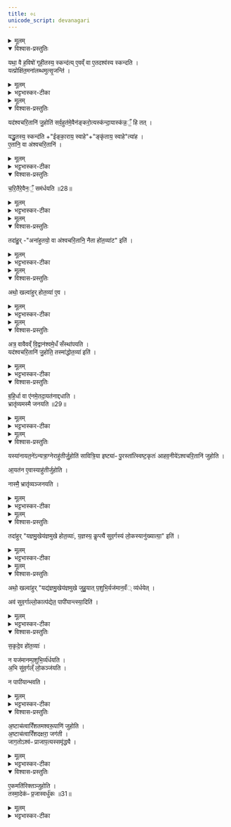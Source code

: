 ```yaml
---
title: ०८
unicode_script: devanagari
---
```


<details><summary>मूलम्</summary>

यथा॒ वै ह॒विषो॑ गृही॒तस्य॒ स्कन्द॑ति ।  
ए॒वव्ँ वा ए॒तदश्व॑स्य स्कन्दति ।  
</details>

<details open><summary>विश्वास-प्रस्तुतिः</summary>

यथा॒ वै ह॒विषो॑ गृही॒तस्य॒ स्कन्द॑त्य् ए॒वव्ँ वा ए॒तदश्व॑स्य स्कन्दति ।  
यत्प्रोक्षि॑त॒मना॑लब्धमुत्सृ॒जन्ति॑ ।  
</details>

<details><summary>मूलम्</summary>

यथा॒ वै ह॒विषो॑ गृही॒तस्य॒ स्कन्द॑त्य् ए॒वव्ँ वा ए॒तदश्व॑स्य स्कन्दति ।  
यत्प्रोक्षि॑त॒मना॑लब्धमुत्सृ॒जन्ति॑ ।  
</details>

<details><summary>भट्टभास्कर-टीका</summary>

1यथा वा इत्यादि ॥ व्याख्यातम् ।  

यत्प्रोक्षितमिति विशेषः ।  
</details>


<details><summary>मूलम्</summary>

यद॑श्वचरि॒तानि॑ जु॒होति॑ ।  
स॒र्व॒हुत॑मे॒वैन॑ङ्करो॒त्यस्क॑न्दाय ।  
अस्क॑न्न॒ँ॒ हि तत् ।  

यद्धु॒तस्य॒ स्कन्द॑ति ।  
ई॒ङ्का॒राय॒ स्वाहेङ्कृ॑ताय॒ स्वाहेत्या॑ह ।  
ए॒तानि॒ वा अ॑श्वचरि॒तानि॑ ।  
</details>

<details open><summary>विश्वास-प्रस्तुतिः</summary>

यद॑श्वचरि॒तानि॑ जु॒होति॑ सर्व॒हुत॑मे॒वैन॑ङ्करो॒त्यस्क॑न्दा॒यास्क॑न्न॒ँ॒ हि तत् ।  

यद्धु॒तस्य॒ स्कन्द॑ति +"ईङ्का॒राय॒ स्वाहे"+"ङ्कृ॑ताय॒ स्वाहे"त्या॑ह ।  
ए॒तानि॒ वा अ॑श्वचरि॒तानि॑ ।  
</details>

<details><summary>मूलम्</summary>

यद॑श्वचरि॒तानि॑ जु॒होति॑ सर्व॒हुत॑मे॒वैन॑ङ्करो॒त्यस्क॑न्दा॒यास्क॑न्न॒ँ॒ हि तत् ।  

यद्धु॒तस्य॒ स्कन्द॑ति +"ईङ्का॒राय॒ स्वाहे"+"ङ्कृ॑ताय॒ स्वाहे"त्या॑ह ।  
ए॒तानि॒ वा अ॑श्वचरि॒तानि॑ ।  
</details>

<details><summary>भट्टभास्कर-टीका</summary>

अश्वचरितानीति । अश्वस्य चरितानां चेष्टानां ईङ्कारादीनां प्रतिपादका मन्त्राः अश्वचरितानि तैः कार्यान् होमान् जुहोति । सर्वचरितानामेव इदानीं हुतत्वात् सर्वावस्थोप्यश्वो हुत एवेति स्कन्नदोषाभावः ।  
</details>

<details open><summary>विश्वास-प्रस्तुतिः</summary>

च॒रि॒तैरे॒वैन॒ँ॒ सम॑र्धयति ॥28॥  
</details>

<details><summary>मूलम्</summary>

च॒रि॒तैरे॒वैन॒ँ॒ सम॑र्धयति ॥28॥  
</details>

<details><summary>भट्टभास्कर-टीका</summary>

<details><summary>मूलम्</summary>

तदेवाह - चरितैरेवैनं समर्थयतीति । सर्वचरितस्यैव होमस्समृद्धिं करोतीति ॥
</details>

</details>


<details><summary>मूलम्</summary>

तदा॑हुः ।  
अना॑हुतयो॒ वा अ॑श्वचरि॒तानि॑ ।  
नैता हो॑त॒व्या॑ इति॑ ।  
</details>

<details open><summary>विश्वास-प्रस्तुतिः</summary>

तदा॑हु॒र् -"अना॑हुतयो॒ वा अ॑श्वचरि॒तानि॒ नैता हो॑त॒व्या॑ट" इति॑ ।  
</details>

<details><summary>मूलम्</summary>

तदा॑हु॒र् -"अना॑हुतयो॒ वा अ॑श्वचरि॒तानि॒ नैता हो॑त॒व्या॑ट" इति॑ ।  
</details>

<details><summary>भट्टभास्कर-टीका</summary>

2तदाहुरिति ॥ तत्राहुरित्यर्थः । अनाहुतित्वात् नैता होतव्याः साध्यमानक्रियारूपत्वादासां देवताभावात् ।  
</details>


<details><summary>मूलम्</summary>

अथो॒ खल्वा॑हुः ।  
हो॒त॒व्या॑ ए॒व ।  
</details>

<details open><summary>विश्वास-प्रस्तुतिः</summary>

अथो॒ खल्वा॑हुर् होत॒व्या॑ ए॒व ।  
</details>

<details><summary>मूलम्</summary>

अथो॒ खल्वा॑हुर् होत॒व्या॑ ए॒व ।  
</details>

<details><summary>भट्टभास्कर-टीका</summary>

अथो अन्ये खल्वाहुः होतव्या एवेति ।  
</details>


<details><summary>मूलम्</summary>

अत्र॒ वावैवव्ँ वि॒द्वान॑श्वमे॒धँ सँस्था॑पयति ।  
यद॑श्वचरि॒तानि॑ जु॒होति॑ ।  
तस्मा॑द्धोत॒व्या॑ इति॑ ।  
</details>

<details open><summary>विश्वास-प्रस्तुतिः</summary>

अत्र॒ वावैवव्ँ वि॒द्वान॑श्वमे॒धँ सँस्था॑पयति ।    
यद॑श्वचरि॒तानि॑ जु॒होति॒ तस्मा॑द्धोत॒व्या॑ इति॑ ।  
</details>

<details><summary>मूलम्</summary>

अत्र॒ वावैवव्ँ वि॒द्वान॑श्वमे॒धँ सँस्था॑पयति ।    
यद॑श्वचरि॒तानि॑ जु॒होति॒ तस्मा॑द्धोत॒व्या॑ इति॑ ।  
</details>

<details><summary>भट्टभास्कर-टीका</summary>

किमासां होमेन क्रियत इत्याह - अत्रेति । उक्तेन प्रकारेण सर्वचरितसहितस्याश्वस्य अत्रैव होमः क्रियते इति विदुषोऽत्रैव कर्मसंस्थापनं प्रयोजनं अस्कन्नत्वाय । तस्मादस्मै प्रयोजनाय होतव्या एवेति ॥
</details>

<details open><summary>विश्वास-प्रस्तुतिः</summary>

ब॒हि॒र्धा वा ए॑नमे॒तदा॒यत॑नाद्दधाति ।  
भ्रातृ॑व्यमस्मै जनयति ॥29॥  
</details>

<details><summary>मूलम्</summary>

ब॒हि॒र्धा वा ए॑नमे॒तदा॒यत॑नाद्दधाति ।  
भ्रातृ॑व्यमस्मै जनयति ॥29॥  
</details>

<details><summary>भट्टभास्कर-टीका</summary>

3बहिर्धेति ॥ कस्मिन्काले एता होतव्याः इत्येतदनेन प्रतिपाद्यते । एनं यजमानायतनात् स्वस्थानात् बहिर्धा बहिर्देशे दधाति स्थापयति स्वस्थानान्निर्वासयति । स्वार्थिको धाल् छान्दसः ।  
</details>


<details><summary>मूलम्</summary>

यस्या॑नायत॒ने॑ऽन्यत्रा॒ग्नेराहु॑तीर्जु॒होति॑ ।  
सा॒वि॒त्रि॒या इष्ट्या॑ᳶ पु॒रस्ता॑त्स्विष्ट॒कृतः॑ ।  
आ॒ह॒व॒नीये॑ऽश्वचरि॒तानि॑ जुहोति ।  
आ॒यत॑न ए॒वास्याहु॑तीर्जुहोति ।  
नास्मै॒ भ्रातृ॑व्यञ्जनयति ।  
</details>

<details open><summary>विश्वास-प्रस्तुतिः</summary>

यस्या॑नायत॒ने॑ऽन्यत्रा॒ग्नेराहु॑तीर्जु॒होति॑ सावित्रि॒या इष्ट्या॑ᳶ पु॒रस्ता॑त्स्विष्ट॒कृतः॑ आहव॒नीये॑ऽश्वचरि॒तानि॑ जुहोति ।  

आ॒यत॑न ए॒वास्याहु॑तीर्जुहोति ।  

नास्मै॒ भ्रातृ॑व्यञ्जनयति ।  
</details>

<details><summary>मूलम्</summary>

यस्या॑नायत॒ने॑ऽन्यत्रा॒ग्नेराहु॑तीर्जु॒होति॑ सावित्रि॒या इष्ट्या॑ᳶ पु॒रस्ता॑त्स्विष्ट॒कृतः॑ आहव॒नीये॑ऽश्वचरि॒तानि॑ जुहोति ।  

आ॒यत॑न ए॒वास्याहु॑तीर्जुहोति ।  

नास्मै॒ भ्रातृ॑व्यञ्जनयति ।  
</details>

<details><summary>भट्टभास्कर-टीका</summary>

कस्मै? यस्य यजमानस्य संबन्धिनः अग्नेः अनायतने आयतनत्वरहिते अन्यत्र देशे आहुतीर्जुहोति ततश्चास्य भ्रातृव्यं शत्रुं जनयेदग्निः, तस्मात् 'सवित्रे प्रातरष्टाकपालम्' इति या प्रथमा सावित्रीष्टिः तस्याः स्विष्टकृतः पुरस्तादाहवनीय एवाश्वचरितानि होतव्यानि, तत उक्तदोषाभावः ॥
</details>


<details><summary>मूलम्</summary>

तदा॑हुः ।  
य॒ज्ञ॒मु॒खेय॑ज्ञमुखे होत॒व्याः॑ ।  
य॒ज्ञस्य॒ कॢप्त्यै॑ ।  
सु॒व॒र्गस्य॑ लो॒कस्यानु॑ख्यात्या॒ इति॑ ।  
</details>

<details open><summary>विश्वास-प्रस्तुतिः</summary>

तदा॑हुर् "यज्ञमु॒खेय॑ज्ञमुखे होत॒व्याः॑, य॒ज्ञस्य॒ कॢप्त्यै॑ सुव॒र्गस्य॑ लो॒कस्यानु॑ख्यात्या॒" इति॑ ।  
</details>

<details><summary>मूलम्</summary>

तदा॑हुर् "यज्ञमु॒खेय॑ज्ञमुखे होत॒व्याः॑, य॒ज्ञस्य॒ कॢप्त्यै॑ सुव॒र्गस्य॑ लो॒कस्यानु॑ख्यात्या॒" इति॑ ।  
</details>

<details><summary>भट्टभास्कर-टीका</summary>

4तदाहुरिति पूर्वपक्षः - यज्ञमुखे यज्ञमुखे सर्वेष्टीनामारम्भे होतव्या अश्वचरिताहुतयः यज्ञसामर्थ्याय, यज्ञफलस्य च स्वर्गस्य च तेनैव हेतुना ख्यातये प्रकाशनाय ॥
</details>


<details><summary>मूलम्</summary>

अथो॒ खल्वा॑हुः ॥30॥  
यद्य॑ज्ञमु॒खेय॑ज्ञमुखे जुहु॒यात् ।  
प॒शुभि॒र्यज॑मान॒व्व्यँ॑र्धयेत् ।  
अव॑ सुव॒र्गाल्लो॒कात्प॑द्येत ।  
पापी॑यान्त्स्या॒दिति॑ ।  
स॒कृदे॒व हो॑त॒व्याः॑ ।  
न यज॑मानम्प॒शुभि॒र्व्य॑र्धयति ।  
अ॒भि सु॑व॒र्गल्ँ लो॒कञ्ज॑यति ।  
न पापी॑यान्भवति ।  
</details>

<details open><summary>विश्वास-प्रस्तुतिः</summary>

अथो॒ खल्वा॑हुर् "यद्य॑ज्ञमु॒खेय॑ज्ञमुखे जुहु॒यात् प॒शुभि॒र्यज॑मान॒वँ् व्य॑र्धयेत् ।  

अव॑ सुव॒र्गाल्लो॒कात्प॑द्येत॒ पापी॑यान्त्स्या॒दिति॑ ।  
</details>

<details><summary>मूलम्</summary>

अथो॒ खल्वा॑हुर् "यद्य॑ज्ञमु॒खेय॑ज्ञमुखे जुहु॒यात् प॒शुभि॒र्यज॑मान॒वँ् व्य॑र्धयेत् ।  

अव॑ सुव॒र्गाल्लो॒कात्प॑द्येत॒ पापी॑यान्त्स्या॒दिति॑ ।  
</details>

<details><summary>भट्टभास्कर-टीका</summary>

5अथो इत्येतद्दूषणेन पक्षान्तरपरिग्रहः । सर्वेष्ट्यारम्भे होमोपशव्यः स्वर्गाच्चावपद्येत यजमानः पापतरः स्यात् अयष्टुरपि ।  
</details>

<details open><summary>विश्वास-प्रस्तुतिः</summary>

स॒कृदे॒व हो॑त॒व्याः॑ ।  

न यज॑मानम्प॒शुभि॒र्व्य॑र्धयति ।  
अ॒भि सु॑व॒र्गल्ँ लो॒कञ्ज॑यति ।  

न पापी॑यान्भवति ।  
</details>

<details><summary>मूलम्</summary>

स॒कृदे॒व हो॑त॒व्याः॑ ।  

न यज॑मानम्प॒शुभि॒र्व्य॑र्धयति ।  
अ॒भि सु॑व॒र्गल्ँ लो॒कञ्ज॑यति ।  

न पापी॑यान्भवति ।  
</details>

<details><summary>भट्टभास्कर-टीका</summary>

तस्मात् सकृत् आद्यायामेव होतव्याः तत उक्तदोषाभावः ॥
</details>

<details open><summary>विश्वास-प्रस्तुतिः</summary>

अ॒ष्टाच॑त्वारिँशतमश्वरू॒पाणि॑ जुहोति ।  
अ॒ष्टाच॑त्वारिँशदक्षरा॒ जग॑ती ।  
जाग॒तोऽश्व॑ᳶ प्राजाप॒त्यस्समृ॑द्ध्यै ।  
</details>

<details><summary>मूलम्</summary>

अ॒ष्टाच॑त्वारिँशतमश्वरू॒पाणि॑ जुहोति ।  
अ॒ष्टाच॑त्वारिँशदक्षरा॒ जग॑ती ।  
जाग॒तोऽश्व॑ᳶ प्राजाप॒त्यस्समृ॑द्ध्यै ।  
</details>

<details><summary>भट्टभास्कर-टीका</summary>

6अष्टाचत्वारिंशतमिति ॥ अनन्तरं 'अञ्ज्येताय स्वाहा' इत्यष्टाचत्वारिंशतं अश्वरूपाणि अश्वरूपप्रतिपादकमन्त्रसाध्यान् होमान् जुहोति । जागत इति तस्याः पशव्यत्वात् । उत्सादित्वादञ् ॥
</details>

<details open><summary>विश्वास-प्रस्तुतिः</summary>

ए॒कमति॑रिक्तञ्जुहोति ।  
तस्मा॒देक॑ᳶ प्र॒जास्वर्धु॑कः ॥31॥  
</details>

<details><summary>मूलम्</summary>

ए॒कमति॑रिक्तञ्जुहोति ।  
तस्मा॒देक॑ᳶ प्र॒जास्वर्धु॑कः ॥31॥  
</details>

<details><summary>भट्टभास्कर-टीका</summary>

7एकमतिरिक्तमिति ॥ सर्वस्मै स्वाहेति । असमवदानार्थं पृथग्ग्रहणम् । तस्मादद्यत्वेऽपि बह्वीषु प्रजासु एक एव अर्धुकः बुद्धिशीलो भवति । छान्दस उकञ् ॥


इति तैत्तिरीयब्राह्मणे भट्टभास्करीये तृतीये अष्टमे अश्वमेधे अष्टमोऽनुवकः ॥  

</details>

